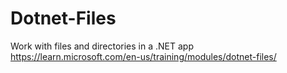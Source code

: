 # Dotnet-Files
 Work with files and directories in a .NET app  https://learn.microsoft.com/en-us/training/modules/dotnet-files/
